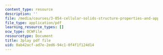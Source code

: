 ```yaml
---
content_type: resource
description: ''
file: /media/courses/3-054-cellular-solids-structure-properties-and-applications-spring-2015/0ab42acfad7e2ed694c10f4f1f124d14_q-9YlXesHtI.pdf
file_type: application/pdf
learning_resource_types: []
ocw_type: OCWFile
resourcetype: Document
title: 3play pdf file
uid: 0ab42acf-ad7e-2ed6-94c1-0f4f1f124d14
---
```

